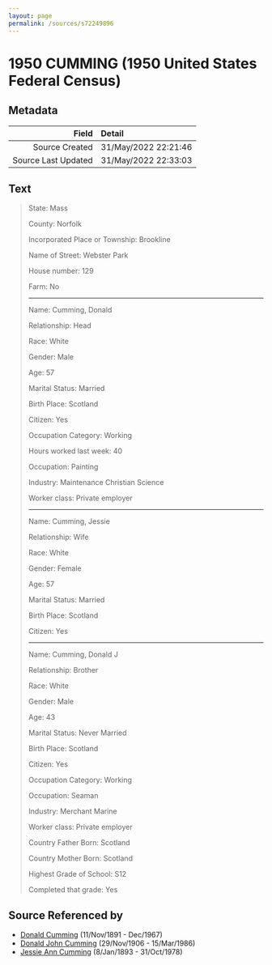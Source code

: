 ```yaml
---
layout: page
permalink: /sources/s72249896
---
```


# 1950 CUMMING (1950 United States Federal Census)

## Metadata
Field | Detail
---:|:---
Source Created | 31/May/2022 22:21:46
Source Last Updated | 31/May/2022 22:33:03

## Text

> State: Mass
>
> County: Norfolk
>
> Incorporated Place or Township: Brookline
>
> Name of Street: Webster Park
>
> House number: 129
>
> Farm: No
>
> ---
>
> Name: Cumming, Donald
>
> Relationship: Head
>
> Race: White
>
> Gender: Male
>
> Age: 57
>
> Marital Status: Married
>
> Birth Place: Scotland
>
> Citizen: Yes
>
> Occupation Category: Working
>
> Hours worked last week: 40
>
> Occupation: Painting
>
> Industry: Maintenance Christian Science
>
> Worker class: Private employer
>
> ---
>
> Name: Cumming, Jessie
>
> Relationship: Wife
>
> Race: White
>
> Gender: Female
>
> Age: 57
>
> Marital Status: Married
>
> Birth Place: Scotland
>
> Citizen: Yes
>
> ---
>
> Name: Cumming, Donald J
>
> Relationship: Brother
>
> Race: White
>
> Gender: Male
>
> Age: 43
>
> Marital Status: Never Married
>
> Birth Place: Scotland
>
> Citizen: Yes
>
> Occupation Category: Working
>
> Occupation: Seaman
>
> Industry: Merchant Marine
>
> Worker class: Private employer
>
> Country Father Born: Scotland
>
> Country Mother Born: Scotland
>
> Highest Grade of School: S12
>
> Completed that grade: Yes
>

## Source Referenced by

* [Donald Cumming](../people/@11846578@-donald-cumming-b1891-11-11-d1967-12.md) (11/Nov/1891 - Dec/1967)
* [Donald John Cumming](../people/@22331378@-donald-john-cumming-b1906-11-29-d1986-3-15.md) (29/Nov/1906 - 15/Mar/1986)
* [Jessie Ann Cumming](../people/@66222886@-jessie-ann-cumming-b1893-1-8-d1978-10-31.md) (8/Jan/1893 - 31/Oct/1978)
